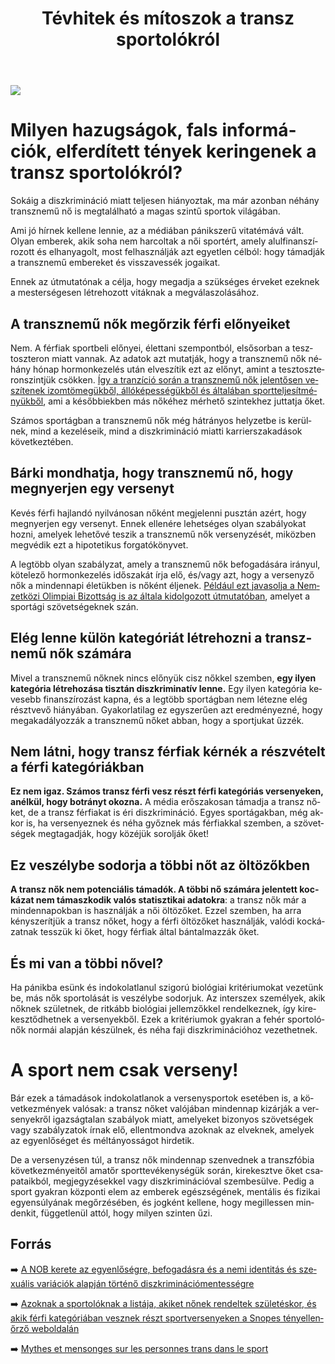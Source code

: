 ﻿---
title: "Tévhitek és mítoszok a transz sportolókról"
description: "Milyen hazugságok, fals információk, elferdített tények keringenek a transz sportolókról?"
lang: hu

---

<div class="header-image"><img src="assets/images/undraw_happy_feeling.svg" /></div>

# Milyen hazugságok, fals információk, elferdített tények keringenek a transz sportolókról?


Sokáig a diszkrimináció miatt teljesen hiányoztak, ma már azonban néhány transznemű nő is megtalálható a magas szintű sportok világában.

Ami jó hírnek kellene lennie, az a médiában pánikszerű vitatémává vált. Olyan emberek, akik soha nem harcoltak a női sportért, amely alulfinanszírozott és elhanyagolt, most felhasználják azt egyetlen célból: hogy támadják a transznemű embereket és visszavessék jogaikat.

Ennek az útmutatónak a célja, hogy megadja a szükséges érveket ezeknek a mesterségesen létrehozott vitáknak a megválaszolásához.

## A transznemű nők megőrzik férfi előnyeiket

Nem. A férfiak sportbeli előnyei, élettani szempontból, elsősorban a tesztoszteron miatt vannak. Az adatok azt mutatják, hogy a transznemű nők néhány hónap hormonkezelés után elveszítik ezt az előnyt, amint a tesztoszteronszintjük csökken. [Így a tranzíció során a transznemű nők jelentősen veszítenek izomtömegükből, állóképességükből és általában sportteljesítményükből](https://cces.ca/fr/athletes-transgenres-feminines-et-sport-delite-examen-scientifique), ami a későbbiekben más nőkéhez mérhető szintekhez juttatja őket.

Számos sportágban a transznemű nők még hátrányos helyzetbe is kerülnek, mind a kezeléseik, mind a diszkrimináció miatti karrierszakadások következtében.

## Bárki mondhatja, hogy transznemű nő, hogy megnyerjen egy versenyt

Kevés férfi hajlandó nyilvánosan nőként megjelenni pusztán azért, hogy megnyerjen egy versenyt. Ennek ellenére lehetséges olyan szabályokat hozni, amelyek lehetővé teszik a transznemű nők versenyzését, miközben megvédik ezt a hipotetikus forgatókönyvet.

A legtöbb olyan szabályzat, amely a transznemű nők befogadására irányul, kötelező hormonkezelés időszakát írja elő, és/vagy azt, hogy a versenyző nők a mindennapi életükben is nőként éljenek. [Például ezt javasolja a Nemzetközi Olimpiai Bizottság is az általa kidolgozott útmutatóban](https://toutesdesfemmes.fr/wp-content/uploads/2023/07/IOC-Framework-Fairness-Inclusion-Non-discrimination-2021-1.pdf), amelyet a sportági szövetségeknek szán.


## Elég lenne külön kategóriát létrehozni a transznemű nők számára

Mivel a transznemű nőknek nincs előnyük cisz nőkkel szemben, **egy ilyen kategória létrehozása tisztán diszkriminatív lenne.** Egy ilyen kategória kevesebb finanszírozást kapna, és a legtöbb sportágban nem létezne elég résztvevő hiányában. Gyakorlatilag ez egyszerűen azt eredményezné, hogy megakadályozzák a transznemű nőket abban, hogy a sportjukat űzzék.

## Nem látni, hogy transz férfiak kérnék a részvételt a férfi kategóriákban

**Ez nem igaz. Számos transz férfi vesz részt férfi kategóriás versenyeken, anélkül, hogy botrányt okozna.** A média erőszakosan támadja a transz nőket, de a transz férfiakat is éri diszkrimináció. Egyes sportágakban, még akkor is, ha versenyeznek és néha győznek más férfiakkal szemben, a szövetségek megtagadják, hogy közéjük sorolják őket!

## Ez veszélybe sodorja a többi nőt az öltözőkben

**A transz nők nem potenciális támadók. A többi nő számára jelentett kockázat nem támaszkodik valós statisztikai adatokra**: a transz nők már a mindennapokban is használják a női öltözőket. Ezzel szemben, ha arra kényszerítjük a transz nőket, hogy a férfi öltözőket használják, valódi kockázatnak tesszük ki őket, hogy férfiak által bántalmazzák őket.

## És mi van a többi nővel?

Ha pánikba esünk és indokolatlanul szigorú biológiai kritériumokat vezetünk be, más nők sportolását is veszélybe sodorjuk. Az interszex személyek, akik nőknek születnek, de ritkább biológiai jellemzőkkel rendelkeznek, így kirekesztődhetnek a versenyekből. Ezek a kritériumok gyakran a fehér sportolónők normái alapján készülnek, és néha faji diszkriminációhoz vezethetnek.

# A sport nem csak verseny!

Bár ezek a támadások indokolatlanok a versenysportok esetében is, a következmények valósak: a transz nőket valójában mindennap kizárják a versenyekről igazságtalan szabályok miatt, amelyeket bizonyos szövetségek vagy szabályzatok írnak elő, ellentmondva azoknak az elveknek, amelyek az egyenlőséget és méltányosságot hirdetik.

De a versenyzésen túl, a transz nők mindennap szenvednek a transzfóbia következményeitől amatőr sporttevékenységük során, kirekesztve őket csapataikból, megjegyzésekkel vagy diszkriminációval szembesülve. Pedig a sport gyakran központi elem az emberek egészségének, mentális és fizikai egyensúlyának megőrzésében, és jogként kellene, hogy megillessen mindenkit, függetlenül attól, hogy milyen szinten űzi.

## Forrás

➡️ [A NOB kerete az egyenlőségre, befogadásra és a nemi identitás és szexuális variációk alapján történő diszkriminációmentességre](https://toutesdesfemmes.fr/wp-content/uploads/2023/07/Cadre-du-CIO-Equite-Inclusion-Non-discrimination-2021.pdf)

➡️ [Azoknak a sportolóknak a listája, akiket nőnek rendeltek születéskor, és akik férfi kategóriában vesznek részt sportversenyeken a Snopes tényellenőrző weboldalán](https://www.snopes.com/fact-check/athletes-assigned-female-transitioned-mens-sports/)

➡️ [Mythes et mensonges sur les personnes trans dans le sport](https://toutesdesfemmes.fr/ressources/faq-sport-trans/)
